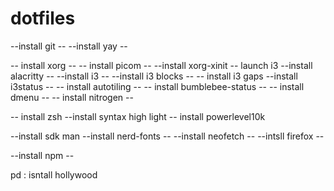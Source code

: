 # dotfiles
--install git --
--install yay --

-- install xorg  --
-- install picom -- 
--install xorg-xinit -- launch i3
--install alacritty --
--install i3 --
--install i3 blocks --
-- install i3 gaps 
--install i3status --
-- install autotiling --
-- install bumblebee-status --
-- install dmenu --
-- install nitrogen --

-- install zsh 
--install syntax high light 
-- install powerlevel10k

--install sdk man 
--install nerd-fonts --
--install neofetch --
--intsll firefox --

--install npm --


pd : isntall hollywood 
